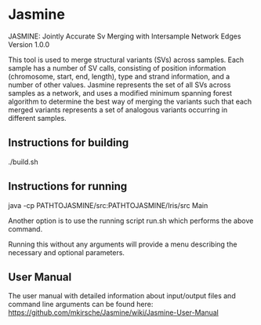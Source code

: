# Jasmine

JASMINE: Jointly Accurate Sv Merging with Intersample Network Edges
Version 1.0.0

This tool is used to merge structural variants (SVs) across samples.  Each sample has a number of SV calls, consisting of position information (chromosome, start, end, length), type and strand information, and a number of other values.  Jasmine represents the set of all SVs across samples as a network, and uses a modified minimum spanning forest algorithm to determine the best way of merging the variants such that each merged variants represents a set of analogous variants occurring in different samples.

## Instructions for building

./build.sh

## Instructions for running

java -cp PATHTOJASMINE/src:PATHTOJASMINE/Iris/src Main

Another option is to use the running script run.sh which performs the above command.

Running this without any arguments will provide a menu describing the necessary and optional parameters.

## User Manual

The user manual with detailed information about input/output files and command line arguments can be found here: https://github.com/mkirsche/Jasmine/wiki/Jasmine-User-Manual

